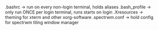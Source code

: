 .bashrc -> run on every non-login terminal, holds aliases
.bash_profile -> only run ONCE per login terminal, runs startx on login
.Xresources -> theming for xterm and other xorg-software
.spectrwm.conf -> hold config for spectrwm tiling window manager



